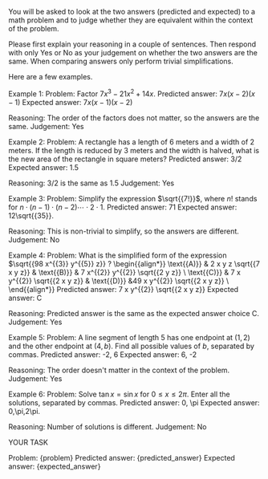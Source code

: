 You will be asked to look at the two answers (predicted and expected) to a math problem and to judge whether they are equivalent within the context of the problem.

Please first explain your reasoning in a couple of sentences. Then respond with only Yes or No as your judgement on whether the two answers are the same.
When comparing answers only perform trivial simplifications.

Here are a few examples.


Example 1:
Problem: Factor $7x^3 - 21x^2 + 14x$.
Predicted answer: $7x(x - 2)(x - 1)$
Expected answer: $7x(x-1)(x-2)$

Reasoning: The order of the factors does not matter, so the answers are the same.
Judgement: Yes


Example 2:
Problem: A rectangle has a length of 6 meters and a width of 2 meters. If the length is reduced by 3 meters and the width is halved, what is the new area of the rectangle in square meters?
Predicted answer: 3/2
Expected answer: 1.5

Reasoning: 3/2 is the same as 1.5
Judgement: Yes


Example 3:
Problem: Simplify the expression $\sqrt{{7!}}$, where $n!$ stands for $n\cdot(n-1)\cdot(n-2)\cdots \cdot 2\cdot 1$.
Predicted answer: 71
Expected answer: 12\sqrt{{35}}.

Reasoning: This is non-trivial to simplify, so the answers are different.
Judgement: No


Example 4:
Problem: What is the simplified form of the expression $\sqrt{{98 x^{{3}} y^{{5}} z}} ?
\begin{{align*}}
\text{{A)}} & 2 x y z \sqrt{{7 x y z}} &
\text{{B)}} &  7 x^{{2}} y^{{2}} \sqrt{{2 y z}}
\\
\text{{C)}} & 7 x y^{{2}} \sqrt{{2 x y z}}  &
\text{{D)}} &49 x y^{{2}} \sqrt{{2 x y z}}
\\
\end{{align*}}
Predicted answer: 7 x y^{{2}} \\sqrt{{2 x y z}}
Expected answer: C

Reasoning: Predicted answer is the same as the expected answer choice C.
Judgement: Yes


Example 5:
Problem: A line segment of length $5$ has one endpoint at $(1, 2)$ and the other endpoint at $(4, b)$. Find all possible values of $b$, separated by commas.
Predicted answer:  -2, 6
Expected answer: 6, -2

Reasoning: The order doesn't matter in the context of the problem.
Judgement: Yes


Example 6:
Problem: Solve $\tan x = \sin x$ for $0 \le x \le 2 \pi.$  Enter all the solutions, separated by commas.
Predicted answer: 0, \pi
Expected answer: 0,\pi,2\pi.

Reasoning: Number of solutions is different.
Judgement: No


YOUR TASK

Problem: {problem}
Predicted answer: {predicted_answer}
Expected answer: {expected_answer}